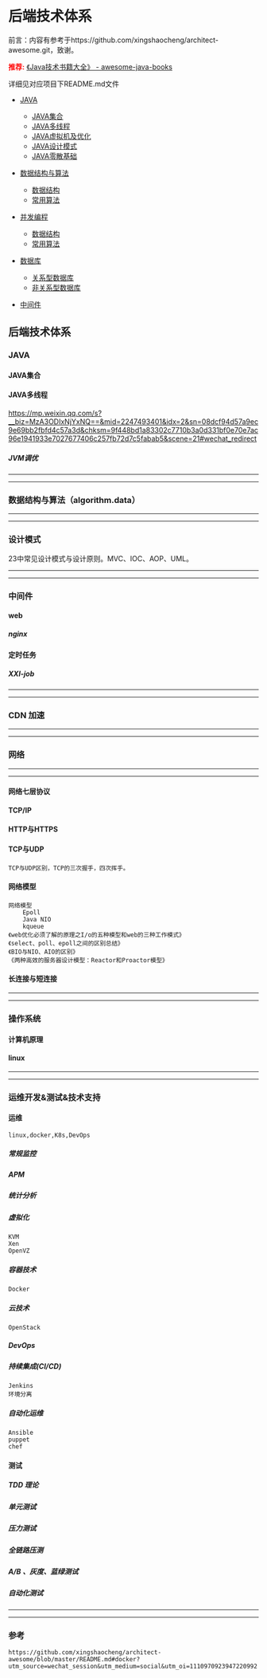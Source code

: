<h1>后端技术体系</h1>

前言：内容有参考于https://github.com/xingshaocheng/architect-awesome.git，致谢。

<b style="color:red">推荐:</b> [《Java技术书籍大全》 - awesome-java-books](https://github.com/sorenduan/awesome-java-books)


详细见对应项目下README.md文件

* [JAVA](https://github.com/zlk-github/general-item/blob/master/src/main/java/com/zlk/jdk/README.md#JAVA)
  * [JAVA集合](https://github.com/zlk-github/general-item/blob/master/README.md#JAVA集合)
  * [JAVA多线程](https://github.com/zlk-github/general-item/blob/master/README.md#JAVA多线程)
  * [JAVA虚拟机及优化](https://github.com/zlk-github/general-item/blob/master/README.md#JAVA虚拟机及优化)
  * [JAVA设计模式](https://github.com/zlk-github/general-item/blob/master/README.md#JAVAJAVA设计模式)
  * [JAVA零散基础](https://github.com/zlk-github/general-item/blob/master/README.md#JAVA零散基础)
  
* [数据结构与算法](https://github.com/zlk-github/general-item/blob/master/src/main/java/com/zlk/algorithm/data/README.md#数据结构与算法)
  * [数据结构](https://github.com/zlk-github/general-item/blob/master/src/main/java/com/zlk/algorithm/data/README.md#数据结构与算法)
  * [常用算法](https://github.com/zlk-github/general-item/blob/master/src/main/java/com/zlk/algorithm/data/README.md#数据结构与算法)

* [并发编程](https://github.com/zlk-github/general-item/blob/master/src/main/java/com/zlk/algorithm/data/README.md#数据结构与算法)
    * [数据结构](https://github.com/zlk-github/general-item/blob/master/src/main/java/com/zlk/algorithm/data/README.md#数据结构与算法)
    * [常用算法](https://github.com/zlk-github/general-item/blob/master/src/main/java/com/zlk/algorithm/data/README.md#数据结构与算法)

* [数据库](https://github.com/zlk-github/general-item/blob/master/src/main/java/com/zlk/algorithm/data/README.md#数据库)
  * [关系型数据库](https://github.com/zlk-github/general-item/blob/master/src/main/java/com/zlk/algorithm/data/README.md#数据库)
  * [非关系型数据库](https://github.com/zlk-github/general-item/blob/master/src/main/java/com/zlk/algorithm/data/README.md#数据库)
  
* [中间件](https://github.com/zlk-github/general-item/blob/master/src/main/java/com/zlk/algorithm/data/README.md#数据库)


##  后端技术体系

### JAVA

#### JAVA集合

#### JAVA多线程

https://mp.weixin.qq.com/s?__biz=MzA3ODIxNjYxNQ==&mid=2247493401&idx=2&sn=08dcf94d57a9ec9e69bb2fbfd4c57a3d&chksm=9f448bd1a83302c7710b3a0d331bf0e70e7ac96e1941933e7027677406c257fb72d7c5fabab5&scene=21#wechat_redirect

#####  JVM调优

--------------------------------
--------------------------------

### 数据结构与算法（algorithm.data）

--------------------------------
--------------------------------

###  设计模式

23中常见设计模式与设计原则。MVC、IOC、AOP、UML。

--------------------------------
--------------------------------

###  中间件

#### web
##### nginx

#### 定时任务

##### XXl-job

--------------------------------
--------------------------------
###  CDN 加速

--------------------------------
--------------------------------

###  网络

--------------------------------
--------------------------------

#### 网络七层协议

#### TCP/IP

#### HTTP与HTTPS

#### TCP与UDP

    TCP与UDP区别，TCP的三次握手，四次挥手。

#### 网络模型

    网络模型
        Epoll
        Java NIO
        kqueue
    《web优化必须了解的原理之I/o的五种模型和web的三种工作模式》
    《select、poll、epoll之间的区别总结》
    《BIO与NIO、AIO的区别》
    《两种高效的服务器设计模型：Reactor和Proactor模型》

#### 长连接与短连接

--------------------------------
--------------------------------

### 操作系统

#### 计算机原理

#### linux

--------------------------------
--------------------------------

###  运维开发&测试&技术支持


#### 运维

    linux,docker,K8s,DevOps
##### 常规监控
##### APM
##### 统计分析
##### 虚拟化
    KVM
    Xen
    OpenVZ
##### 容器技术
    Docker
##### 云技术
    OpenStack
##### DevOps
##### 持续集成(CI/CD)
    Jenkins
    环境分离
##### 自动化运维
    Ansible
    puppet
    chef

####  测试

##### TDD 理论
##### 单元测试
##### 压力测试
##### 全链路压测
##### A/B 、灰度、蓝绿测试
##### 自动化测试

--------------------------------
--------------------------------

### 参考

    https://github.com/xingshaocheng/architect-awesome/blob/master/README.md#docker?utm_source=wechat_session&utm_medium=social&utm_oi=1110970923947220992